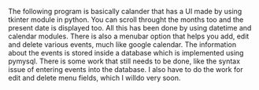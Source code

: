 The following program is basically calander that has a UI made by using tkinter module in python.
You can scroll throught the months too and the present date is displayed too. All this has been done by using datetime and calendar modules.
There is also a menubar option that helps you add, edit and delete various events, much like google calendar. The information about the events is stored inside a database which is implemented using pymysql.
There is some work that still needs to be done, like the syntax issue of entering events into the database. I also have to do the work for edit and delete menu fields, which I willdo very soon.
